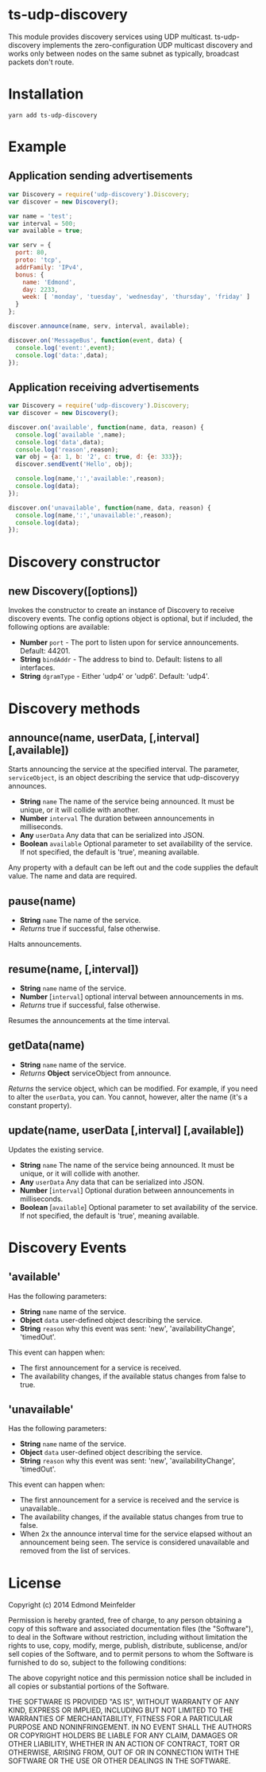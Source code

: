 ts-udp-discovery
=============
This module provides discovery services using UDP multicast. ts-udp-discovery
implements the zero-configuration UDP multicast discovery and works only between
nodes on the same subnet as typically, broadcast packets don't route.

# Installation

    yarn add ts-udp-discovery

# Example

## Application sending advertisements

```JavaScript
var Discovery = require('udp-discovery').Discovery;
var discover = new Discovery();

var name = 'test';
var interval = 500;
var available = true;

var serv = {
  port: 80,
  proto: 'tcp',
  addrFamily: 'IPv4',
  bonus: {
    name: 'Edmond',
    day: 2233,
    week: [ 'monday', 'tuesday', 'wednesday', 'thursday', 'friday' ]
  }
};

discover.announce(name, serv, interval, available);

discover.on('MessageBus', function(event, data) {
  console.log('event:',event);
  console.log('data:',data);
});
```

## Application receiving advertisements

```JavaScript
var Discovery = require('udp-discovery').Discovery;
var discover = new Discovery();

discover.on('available', function(name, data, reason) {
  console.log('available ',name);
  console.log('data',data);
  console.log('reason',reason);
  var obj = {a: 1, b: '2', c: true, d: {e: 333}};
  discover.sendEvent('Hello', obj);

  console.log(name,':','available:',reason);
  console.log(data);
});

discover.on('unavailable', function(name, data, reason) {
  console.log(name,':','unavailable:',reason);
  console.log(data);
});
```

# Discovery constructor

## new Discovery([options])

Invokes the constructor to create an instance of Discovery to receive discovery
events.  The config options object is optional, but if included, the following
options are available:

* **Number** `port` - The port to listen upon for service announcements. Default:
  44201.
* **String** `bindAddr` - The address to bind to. Default: listens to all
  interfaces.
* **String** `dgramType` - Either 'udp4' or 'udp6'. Default: 'udp4'.

# Discovery methods

## announce(name, userData, \[,interval\] \[,available\])
Starts announcing the service at the specified interval. The parameter,
`serviceObject`, is an object describing the service that udp-discoveryy
announces.

* **String** `name` The name of the service being announced. It must be unique, or
  it will collide with another.
* **Number** `interval` The duration between announcements in milliseconds.
* **Any** `userData` Any data that can be serialized into JSON.
* **Boolean** `available` Optional parameter to set availability of the service.
  If not specified, the default is 'true', meaning available.

Any property with a default can be left out and the code supplies the default
value. The name and data are required.

## pause(name)
- **String** `name` The name of the service.
- *Returns* true if successful, false otherwise.

Halts announcements.

## resume(name, \[,interval\])
- **String** `name` name of the service.
- **Number** [`interval`] optional interval between announcements in ms.
- *Returns* true if successful, false otherwise.

Resumes the announcements at the time interval.

## getData(name)
- **String** `name` name of the service.
- *Returns* **Object** serviceObject from announce.

*Returns* the service object, which can be modified. For example, if you need to
alter the `userData`, you can. You cannot, however, alter the name (it's a
constant property).

## update(name, userData \[,interval\] \[,available\])
Updates the existing service.

* **String** `name` The name of the service being announced. It must be unique, or
  it will collide with another.
* **Any** `userData` Any data that can be serialized into JSON.
* **Number** [`interval`] Optional duration between announcements in milliseconds.
* **Boolean** [`available`] Optional parameter to set availability of the service.
  If not specified, the default is 'true', meaning available.

# Discovery Events

## 'available'
Has the following parameters:

- **String** `name` name of the service.
- **Object** `data` user-defined object describing the service.
- **String** `reason` why this event was sent: 'new', 'availabilityChange',
  'timedOut'.

This event can happen when:

- The first announcement for a service is received.
- The availability changes, if the available status changes from false to true.

## 'unavailable'
Has the following parameters:

- **String** `name` name of the service.
- **Object** `data` user-defined object describing the service.
- **String** `reason` why this event was sent: 'new', 'availabilityChange',
  'timedOut'.

This event can happen when:

- The first announcement for a service is received and the service is
  unavailable..
- The availability changes, if the available status changes from true to false.
- When 2x the announce interval time for the service elapsed without an
  announcement being seen. The service is considered unavailable and removed
  from the list of services.

# License
Copyright (c) 2014 Edmond Meinfelder

Permission is hereby granted, free of charge, to any person obtaining a copy
of this software and associated documentation files (the "Software"), to deal
in the Software without restriction, including without limitation the rights
to use, copy, modify, merge, publish, distribute, sublicense, and/or sell
copies of the Software, and to permit persons to whom the Software is
furnished to do so, subject to the following conditions:

The above copyright notice and this permission notice shall be included in
all copies or substantial portions of the Software.

THE SOFTWARE IS PROVIDED "AS IS", WITHOUT WARRANTY OF ANY KIND, EXPRESS OR
IMPLIED, INCLUDING BUT NOT LIMITED TO THE WARRANTIES OF MERCHANTABILITY,
FITNESS FOR A PARTICULAR PURPOSE AND NONINFRINGEMENT. IN NO EVENT SHALL THE
AUTHORS OR COPYRIGHT HOLDERS BE LIABLE FOR ANY CLAIM, DAMAGES OR OTHER
LIABILITY, WHETHER IN AN ACTION OF CONTRACT, TORT OR OTHERWISE, ARISING FROM,
OUT OF OR IN CONNECTION WITH THE SOFTWARE OR THE USE OR OTHER DEALINGS IN
THE SOFTWARE.
